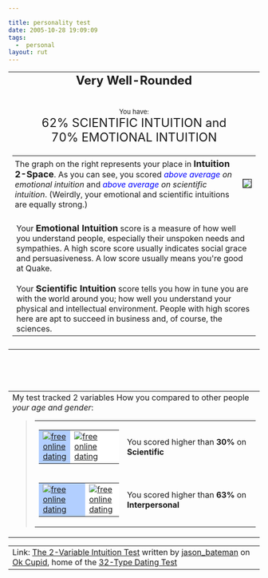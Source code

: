 ```yaml
---

title: personality test
date: 2005-10-28 19:09:09
tags:
  -  personal
layout: rut
---
```


  <table align="center" cellpadding="20"> <tbody><tr> <td align="center"> <font size="5"><b>Very Well-Rounded</b></font><br  /> <br  /><br  /><center><font size="2">You have:</font><br  /> <font size="5">62% SCIENTIFIC INTUITION and<br  /> 70% EMOTIONAL INTUITION</font> </center></td> </tr> <tr> <td> <table width="550"><tbody><tr><td style="padding: 5px;" valign="top"> The graph on the right represents your place in <b><font size="+1">Intuition 2-Space</font></b>. As you can see, you scored <i><font color="blue">above average</font> on emotional intuition</i> and <i><font color="blue">above average</font> on scientific intuition</i>. (Weirdly, your emotional and scientific intuitions are equally strong.) </td><td><div style="border: 1px solid black; max-width: 400px;"><img src="http://is0.okcupid.com/graphics/intuition/ig22.gif" /></div>

</td></tr><tr><td colspan="2"><br  />Your <font size="+1"><b>Emotional Intuition</b></font>
score is a measure of how well you understand people, especially their
unspoken needs and sympathies. A high score score usually indicates
social grace and persuasiveness. A low score usually means you're good
at Quake.<br  /><br  />Your <b><font size="+1">Scientific Intuition</font></b>
score tells you how in tune you are with the world around you; how well
you understand your physical and intellectual environment. People with
high scores here are apt to succeed in business and, of course, the
sciences.</td></tr></tbody></table>
 </td> </tr> <tr> <td align="center">  </td> </tr> </tbody></table> <br  /><br  /><br  /> <table cellpadding="20"> <tbody><tr> <td> <span id="comparisonarea">My test tracked 2 variables How you compared to other people <i>your age and gender</i>:<blockquote><table border="0" cellpadding="0" cellspacing="4"><tbody><tr><td valign="middle"><table bgcolor="black" border="0" cellpadding="0" cellspacing="1"><tbody><tr><td bgcolor="#b2cfff" height="20" width="45"><a href="http://www.okcupid.com"><img src="http://is2.okcupid.com/graphics/0.gif" alt="free online dating" border="0" /></a></td><td bgcolor="white" width="105"><a href="http://www.okcupid.com"><img src="http://is2.okcupid.com/graphics/0.gif" alt="free online dating" border="0" /></a></td></tr></tbody></table></td><td valign="middle">You scored higher than <b>30%</b> on <b>Scientific</b></td></tr><tr><td valign="middle"><table bgcolor="black" border="0" cellpadding="0" cellspacing="1"><tbody><tr><td bgcolor="#b2cfff" height="20" width="95"><a href="http://www.okcupid.com"><img src="http://is2.okcupid.com/graphics/0.gif" alt="free online dating" border="0" /></a></td><td bgcolor="white" width="55"><a href="http://www.okcupid.com"><img src="http://is2.okcupid.com/graphics/0.gif" alt="free online dating" border="0" /></a></td></tr></tbody></table></td><td valign="middle">You scored higher than <b>63%</b> on <b>Interpersonal</b></td></tr></tbody></table></blockquote></span> </td> </tr> </tbody></table> <table cellpadding=20><tr><td>Link: <a href='http://www.okcupid.com/tests/take?testid=3890039532751104124'>The 2-Variable Intuition Test</a> written by <a href='http://www.okcupid.com/profile?tuid=11694560292031626201'>jason_bateman</a> on <a href='http://www.okcupid.com'>Ok Cupid</a>, home of the <a href='http://www.okcupid.com/oktest3'>32-Type Dating Test</a></td></tr></table>

